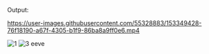 Output:



https://user-images.githubusercontent.com/55328883/153349428-76f18190-a67f-4305-b1f9-86ba8a9ff0e6.mp4

![1](https://user-images.githubusercontent.com/55328883/153349433-bdcee621-3f8c-40d3-8b9b-7f822563cd69.png)
![3 eeve](https://user-images.githubusercontent.com/55328883/153349437-0ed7ad7c-c0f7-426d-a2c2-34b62abecfe6.png)
